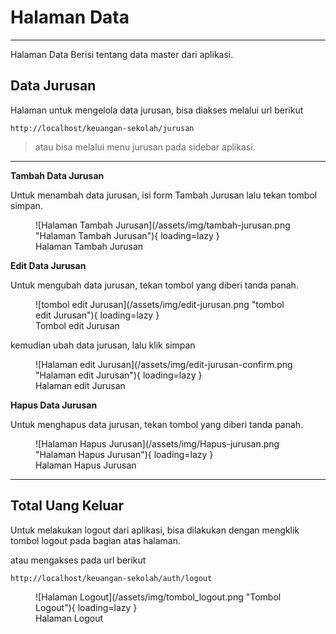 # Halaman Data
---
Halaman Data Berisi tentang data master dari aplikasi.

## Data Jurusan

Halaman untuk mengelola data jurusan, bisa diakses melalui url berikut 

    http://localhost/keuangan-sekolah/jurusan

> atau bisa melalui menu jurusan pada sidebar aplikasi.

---

**Tambah Data Jurusan**

Untuk menambah data jurusan, isi form Tambah Jurusan lalu tekan tombol simpan. 

<figure markdown>
  ![Halaman Tambah Jurusan](/assets/img/tambah-jurusan.png "Halaman Tambah Jurusan"){ loading=lazy }
  <figcaption>Halaman Tambah Jurusan</figcaption>
</figure>

**Edit Data Jurusan**

Untuk mengubah data jurusan, tekan tombol yang diberi tanda panah.  

<figure markdown>
  ![tombol edit Jurusan](/assets/img/edit-jurusan.png "tombol edit Jurusan"){ loading=lazy }
  <figcaption>Tombol edit Jurusan</figcaption>
</figure>

kemudian ubah data jurusan, lalu klik simpan

<figure markdown>
  ![Halaman edit Jurusan](/assets/img/edit-jurusan-confirm.png "Halaman edit Jurusan"){ loading=lazy }
  <figcaption>Halaman edit Jurusan</figcaption>
</figure>

**Hapus Data Jurusan**

Untuk menghapus data jurusan, tekan tombol yang diberi tanda panah.  

<figure markdown>
  ![Halaman Hapus Jurusan](/assets/img/Hapus-jurusan.png "Halaman Hapus Jurusan"){ loading=lazy }
  <figcaption>Halaman Hapus Jurusan</figcaption>
</figure>

---

## Total Uang Keluar

Untuk melakukan logout dari aplikasi, bisa dilakukan dengan mengklik tombol logout pada bagian atas halaman.

atau mengakses pada url berikut

    http://localhost/keuangan-sekolah/auth/logout

<figure markdown>
  ![Halaman Logout](/assets/img/tombol_logout.png "Tombol Logout"){ loading=lazy }
  <figcaption>Halaman Logout</figcaption>
</figure>
